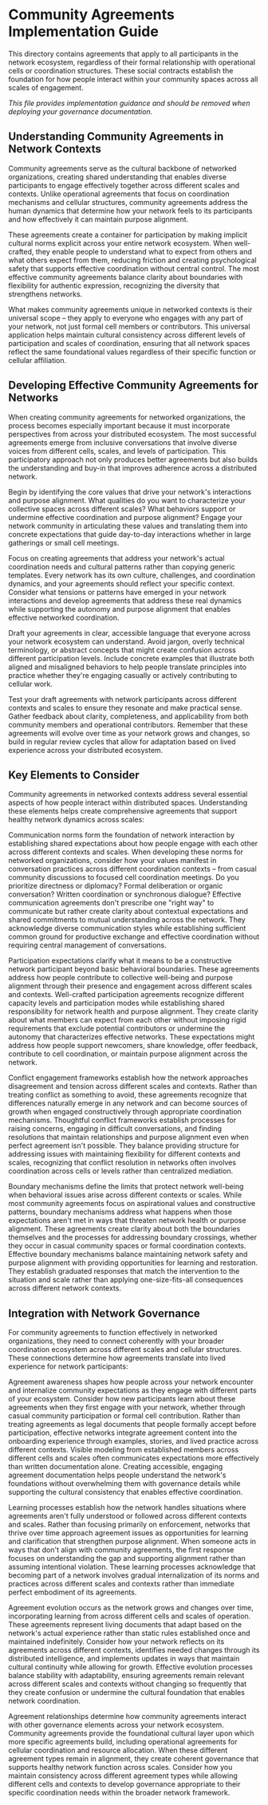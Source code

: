 # Community Agreements Implementation Guide

This directory contains agreements that apply to all participants in the network ecosystem, regardless of their formal relationship with operational cells or coordination structures. These social contracts establish the foundation for how people interact within your community spaces across all scales of engagement.

*This file provides implementation guidance and should be removed when deploying your governance documentation.*

## Understanding Community Agreements in Network Contexts

Community agreements serve as the cultural backbone of networked organizations, creating shared understanding that enables diverse participants to engage effectively together across different scales and contexts. Unlike operational agreements that focus on coordination mechanisms and cellular structures, community agreements address the human dynamics that determine how your network feels to its participants and how effectively it can maintain purpose alignment.

These agreements create a container for participation by making implicit cultural norms explicit across your entire network ecosystem. When well-crafted, they enable people to understand what to expect from others and what others expect from them, reducing friction and creating psychological safety that supports effective coordination without central control. The most effective community agreements balance clarity about boundaries with flexibility for authentic expression, recognizing the diversity that strengthens networks.

What makes community agreements unique in networked contexts is their universal scope – they apply to everyone who engages with any part of your network, not just formal cell members or contributors. This universal application helps maintain cultural consistency across different levels of participation and scales of coordination, ensuring that all network spaces reflect the same foundational values regardless of their specific function or cellular affiliation.

## Developing Effective Community Agreements for Networks

When creating community agreements for networked organizations, the process becomes especially important because it must incorporate perspectives from across your distributed ecosystem. The most successful agreements emerge from inclusive conversations that involve diverse voices from different cells, scales, and levels of participation. This participatory approach not only produces better agreements but also builds the understanding and buy-in that improves adherence across a distributed network.

Begin by identifying the core values that drive your network's interactions and purpose alignment. What qualities do you want to characterize your collective spaces across different scales? What behaviors support or undermine effective coordination and purpose alignment? Engage your network community in articulating these values and translating them into concrete expectations that guide day-to-day interactions whether in large gatherings or small cell meetings.

Focus on creating agreements that address your network's actual coordination needs and cultural patterns rather than copying generic templates. Every network has its own culture, challenges, and coordination dynamics, and your agreements should reflect your specific context. Consider what tensions or patterns have emerged in your network interactions and develop agreements that address these real dynamics while supporting the autonomy and purpose alignment that enables effective networked coordination.

Draft your agreements in clear, accessible language that everyone across your network ecosystem can understand. Avoid jargon, overly technical terminology, or abstract concepts that might create confusion across different participation levels. Include concrete examples that illustrate both aligned and misaligned behaviors to help people translate principles into practice whether they're engaging casually or actively contributing to cellular work.

Test your draft agreements with network participants across different contexts and scales to ensure they resonate and make practical sense. Gather feedback about clarity, completeness, and applicability from both community members and operational contributors. Remember that these agreements will evolve over time as your network grows and changes, so build in regular review cycles that allow for adaptation based on lived experience across your distributed ecosystem.

## Key Elements to Consider

Community agreements in networked contexts address several essential aspects of how people interact within distributed spaces. Understanding these elements helps create comprehensive agreements that support healthy network dynamics across scales:

Communication norms form the foundation of network interaction by establishing shared expectations about how people engage with each other across different contexts and scales. When developing these norms for networked organizations, consider how your values manifest in conversation practices across different coordination contexts – from casual community discussions to focused cell coordination meetings. Do you prioritize directness or diplomacy? Formal deliberation or organic conversation? Written coordination or synchronous dialogue? Effective communication agreements don't prescribe one "right way" to communicate but rather create clarity about contextual expectations and shared commitments to mutual understanding across the network. They acknowledge diverse communication styles while establishing sufficient common ground for productive exchange and effective coordination without requiring central management of conversations.

Participation expectations clarify what it means to be a constructive network participant beyond basic behavioral boundaries. These agreements address how people contribute to collective well-being and purpose alignment through their presence and engagement across different scales and contexts. Well-crafted participation agreements recognize different capacity levels and participation modes while establishing shared responsibility for network health and purpose alignment. They create clarity about what members can expect from each other without imposing rigid requirements that exclude potential contributors or undermine the autonomy that characterizes effective networks. These expectations might address how people support newcomers, share knowledge, offer feedback, contribute to cell coordination, or maintain purpose alignment across the network.

Conflict engagement frameworks establish how the network approaches disagreement and tension across different scales and contexts. Rather than treating conflict as something to avoid, these agreements recognize that differences naturally emerge in any network and can become sources of growth when engaged constructively through appropriate coordination mechanisms. Thoughtful conflict frameworks establish processes for raising concerns, engaging in difficult conversations, and finding resolutions that maintain relationships and purpose alignment even when perfect agreement isn't possible. They balance providing structure for addressing issues with maintaining flexibility for different contexts and scales, recognizing that conflict resolution in networks often involves coordination across cells or levels rather than centralized mediation.

Boundary mechanisms define the limits that protect network well-being when behavioral issues arise across different contexts or scales. While most community agreements focus on aspirational values and constructive patterns, boundary mechanisms address what happens when those expectations aren't met in ways that threaten network health or purpose alignment. These agreements create clarity about both the boundaries themselves and the processes for addressing boundary crossings, whether they occur in casual community spaces or formal coordination contexts. Effective boundary mechanisms balance maintaining network safety and purpose alignment with providing opportunities for learning and restoration. They establish graduated responses that match the intervention to the situation and scale rather than applying one-size-fits-all consequences across different network contexts.

## Integration with Network Governance

For community agreements to function effectively in networked organizations, they need to connect coherently with your broader coordination ecosystem across different scales and cellular structures. These connections determine how agreements translate into lived experience for network participants:

Agreement awareness shapes how people across your network encounter and internalize community expectations as they engage with different parts of your ecosystem. Consider how new participants learn about these agreements when they first engage with your network, whether through casual community participation or formal cell contribution. Rather than treating agreements as legal documents that people formally accept before participation, effective networks integrate agreement content into the onboarding experience through examples, stories, and lived practice across different contexts. Visible modeling from established members across different cells and scales often communicates expectations more effectively than written documentation alone. Creating accessible, engaging agreement documentation helps people understand the network's foundations without overwhelming them with governance details while supporting the cultural consistency that enables effective coordination.

Learning processes establish how the network handles situations where agreements aren't fully understood or followed across different contexts and scales. Rather than focusing primarily on enforcement, networks that thrive over time approach agreement issues as opportunities for learning and clarification that strengthen purpose alignment. When someone acts in ways that don't align with community agreements, the first response focuses on understanding the gap and supporting alignment rather than assuming intentional violation. These learning processes acknowledge that becoming part of a network involves gradual internalization of its norms and practices across different scales and contexts rather than immediate perfect embodiment of its agreements.

Agreement evolution occurs as the network grows and changes over time, incorporating learning from across different cells and scales of operation. These agreements represent living documents that adapt based on the network's actual experience rather than static rules established once and maintained indefinitely. Consider how your network reflects on its agreements across different contexts, identifies needed changes through its distributed intelligence, and implements updates in ways that maintain cultural continuity while allowing for growth. Effective evolution processes balance stability with adaptability, ensuring agreements remain relevant across different scales and contexts without changing so frequently that they create confusion or undermine the cultural foundation that enables network coordination.

Agreement relationships determine how community agreements interact with other governance elements across your network ecosystem. Community agreements provide the foundational cultural layer upon which more specific agreements build, including operational agreements for cellular coordination and resource allocation. When these different agreement types remain in alignment, they create coherent governance that supports healthy network function across scales. Consider how you maintain consistency across different agreement types while allowing different cells and contexts to develop governance appropriate to their specific coordination needs within the broader network framework.